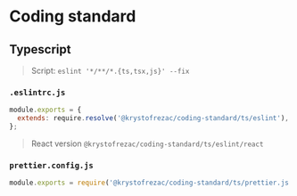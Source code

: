 # Coding standard
## Typescript
> Script: `eslint '*/**/*.{ts,tsx,js}' --fix`
### `.eslintrc.js`
```js
module.exports = {
  extends: require.resolve('@krystofrezac/coding-standard/ts/eslint'),
};
```
> React version `@krystofrezac/coding-standard/ts/eslint/react`

### `prettier.config.js`
```js
module.exports = require('@krystofrezac/coding-standard/ts/prettier.js');
```